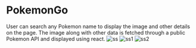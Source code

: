 # PokemonGo
User can search any Pokemon name to display the image and other details on the page. The image along with other data is fetched through a public Pokemon API and displayed using react.
![ss](https://user-images.githubusercontent.com/69984375/133274599-4d2efa1d-7517-4d2e-9ec8-feaa1cd9e3ba.PNG)
![ss1](https://user-images.githubusercontent.com/69984375/133274610-366ba2c3-7cef-4d81-9578-22d430a24f00.PNG)
![ss2](https://user-images.githubusercontent.com/69984375/133274613-2539395e-c442-48b1-b7e2-abc15ed3dd8e.PNG)
